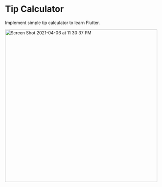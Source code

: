 # Tip Calculator

Implement simple tip calculator to learn Flutter.

<img width="497" alt="Screen Shot 2021-04-06 at 11 30 37 PM" src="https://user-images.githubusercontent.com/948856/113746681-cab4c100-9730-11eb-93b7-e7270cce4879.png">
